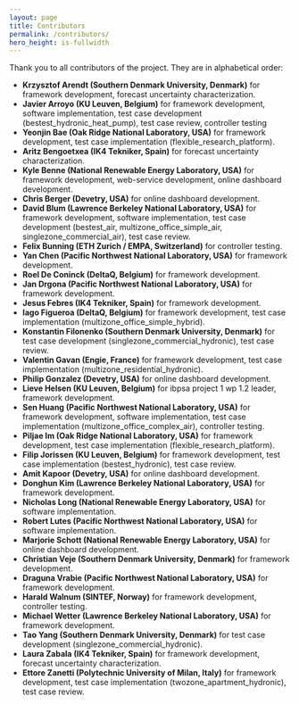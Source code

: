 ```yaml
---
layout: page
title: Contributors
permalink: /contributors/
hero_height: is-fullwidth
---
```


Thank you to all contributors of the project.  They are in alphabetical order:
- **Krzysztof Arendt (Southern Denmark University, Denmark)** for framework development, forecast uncertainty characterization.
- **Javier Arroyo (KU Leuven, Belgium)** for framework development, software implementation, test case development (bestest_hydronic_heat_pump), test case review, controller testing
- **Yeonjin Bae (Oak Ridge National Laboratory, USA)** for framework development, test case implementation (flexible_research_platform).
- **Aritz Bengoetxea (IK4 Tekniker, Spain)** for forecast uncertainty characterization.
- **Kyle Benne (National Renewable Energy Laboratory, USA)** for framework development, web-service development, online dashboard development.
- **Chris Berger (Devetry, USA)** for online dashboard development.
- **David Blum (Lawrence Berkeley National Laboratory, USA)** for framework development, software implementation, test case development (bestest_air, multizone_office_simple_air, singlezone_commercial_air), test case review.
- **Felix Bunning (ETH Zurich / EMPA, Switzerland)** for controller testing.
- **Yan Chen (Pacific Northwest National Laboratory, USA)** for framework development.
- **Roel De Coninck (DeltaQ, Belgium)** for framework development.
- **Jan Drgona (Pacific Northwest National Laboratory, USA)** for framework development.
- **Jesus Febres (IK4 Tekniker, Spain)** for framework development.
- **Iago Figueroa (DeltaQ, Belgium)** for framework development, test case implementation (multizone_office_simple_hybrid).
- **Konstantin Filonenko (Southern Denmark University, Denmark)** for test case development (singlezone_commercial_hydronic), test case review.
- **Valentin Gavan (Engie, France)** for framework development, test case implementation (multizone_residential_hydronic).
- **Philip Gonzalez (Devetry, USA)** for online dashboard development.
- **Lieve Helsen (KU Leuven, Belgium)** for ibpsa project 1 wp 1.2 leader, framework development.
- **Sen Huang (Pacific Northwest National Laboratory, USA)** for framework development, software implementation, test case implementation (multizone_office_complex_air), controller testing.
- **Piljae Im (Oak Ridge National Laboratory, USA)** for framework development, test case implementation (flexible_research_platform).
- **Filip Jorissen (KU Leuven, Belgium)** for framework development, test case implementation (bestest_hydronic), test case review.
- **Amit Kapoor (Devetry, USA)** for online dashboard development.
- **Donghun Kim (Lawrence Berkeley National Laboratory, USA)** for framework development.
- **Nicholas Long (National Renewable Energy Laboratory, USA)** for software implementation.
- **Robert Lutes (Pacific Northwest National Laboratory, USA)** for software implementation.
- **Marjorie Schott (National Renewable Energy Laboratory, USA)** for online dashboard development.
- **Christian Veje (Southern Denmark University, Denmark)** for framework development.
- **Draguna Vrabie (Pacific Northwest National Laboratory, USA)** for framework development.
- **Harald Walnum (SINTEF, Norway)** for framework development, controller testing.
- **Michael Wetter (Lawrence Berkeley National Laboratory, USA)** for framework development.
- **Tao Yang (Southern Denmark University, Denmark)** for test case development (singlezone_commercial_hydronic).
- **Laura Zabala (IK4 Tekniker, Spain)** for framework development, forecast uncertainty characterization.
- **Ettore Zanetti (Polytechnic University of Milan, Italy)** for framework development, test case implementation (twozone_apartment_hydronic), test case review.
